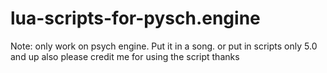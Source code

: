 # lua-scripts-for-pysch.engine
Note: only work on psych engine.
Put it in a song. or put in scripts only 5.0 and up
also please credit me for using the script thanks
